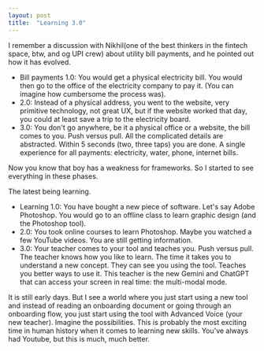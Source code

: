 ```yaml
---
layout: post
title:  "Learning 3.0"
---
```


I remember a discussion with Nikhil(one of the best thinkers in the fintech space, btw, and og UPI crew) about utility bill payments, and he pointed out how it has evolved.
- Bill payments 1.0: You would get a physical electricity bill. You would then go to the office of the electricity company to pay it. (You can imagine how cumbersome the process was).
- 2.0: Instead of a physical address, you went to the website, very primitive technology, not great UX, but if the website worked that day, you could at least save a trip to the electricity board.
- 3.0: You don't go anywhere, be it a physical office or a website, the bill comes to you. Push versus pull. All the complicated details are abstracted. Within 5 seconds (two, three taps) you are done. A single experience for all payments: electricity, water, phone, internet bills.

Now you know that boy has a weakness for frameworks. So I started to see everything in these phases.

The latest being learning.
- Learning 1.0: You have bought a new piece of software. Let's say Adobe Photoshop. You would go to an offline class to learn graphic design (and the Photoshop tool).
- 2.0: You took online courses to learn Photoshop. Maybe you watched a few YouTube videos. You are still getting information.
- 3.0: Your teacher comes to your tool and teaches you. Push versus pull. The teacher knows how you like to learn. The time it takes you to understand a new concept. They can see you using the tool. Teaches you better ways to use it. This teacher is the new Gemini and ChatGPT that can access your screen in real time: the multi-modal mode.

It is still early days. But I see a world where you just start using a new tool and instead of reading an onboarding document or going through an onboarding flow, you just start using the tool with Advanced Voice (your new teacher). Imagine the possibilities. This is probably the most exciting time in human history when it comes to learning new skills. You've always had Youtube, but this is much, much better.
